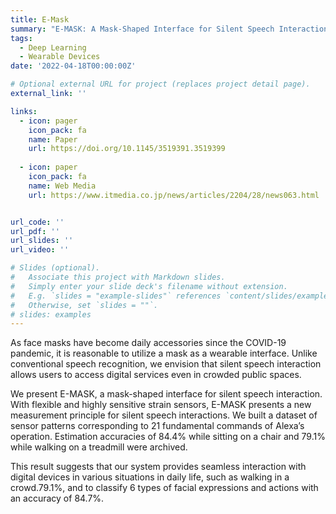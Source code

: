 ```yaml
---
title: E-Mask
summary: "E-MASK: A Mask-Shaped Interface for Silent Speech Interaction with Flexible Strain Sensors"
tags:
  - Deep Learning
  - Wearable Devices
date: '2022-04-18T00:00:00Z'

# Optional external URL for project (replaces project detail page).
external_link: ''

links:
  - icon: pager
    icon_pack: fa
    name: Paper
    url: https://doi.org/10.1145/3519391.3519399
  
  - icon: paper
    icon_pack: fa
    name: Web Media
    url: https://www.itmedia.co.jp/news/articles/2204/28/news063.html


url_code: ''
url_pdf: ''
url_slides: ''
url_video: ''

# Slides (optional).
#   Associate this project with Markdown slides.
#   Simply enter your slide deck's filename without extension.
#   E.g. `slides = "example-slides"` references `content/slides/example-slides.md`.
#   Otherwise, set `slides = ""`.
# slides: examples
---
```


As face masks have become daily accessories since the COVID-19 pandemic, it is reasonable to utilize a mask as a wearable interface. Unlike conventional speech recognition, we envision that silent speech interaction allows users to access digital services even in crowded public spaces.

We present E-MASK, a mask-shaped interface for silent speech interaction. With flexible and highly sensitive strain sensors, E-MASK presents a new measurement principle for silent speech interactions. We built a dataset of sensor patterns corresponding to 21 fundamental commands of Alexa’s operation. Estimation accuracies of 84.4% while sitting on a chair and 79.1% while walking on a treadmill were archived. 

This result suggests that our system provides seamless interaction with digital devices in various situations in daily life, such as walking in a crowd.79.1%, and to classify 6 types of facial expressions and actions with an accuracy of 84.7%.

<br>
<br>
<!-- {{< youtube -DRu5PSCALI >}} -->